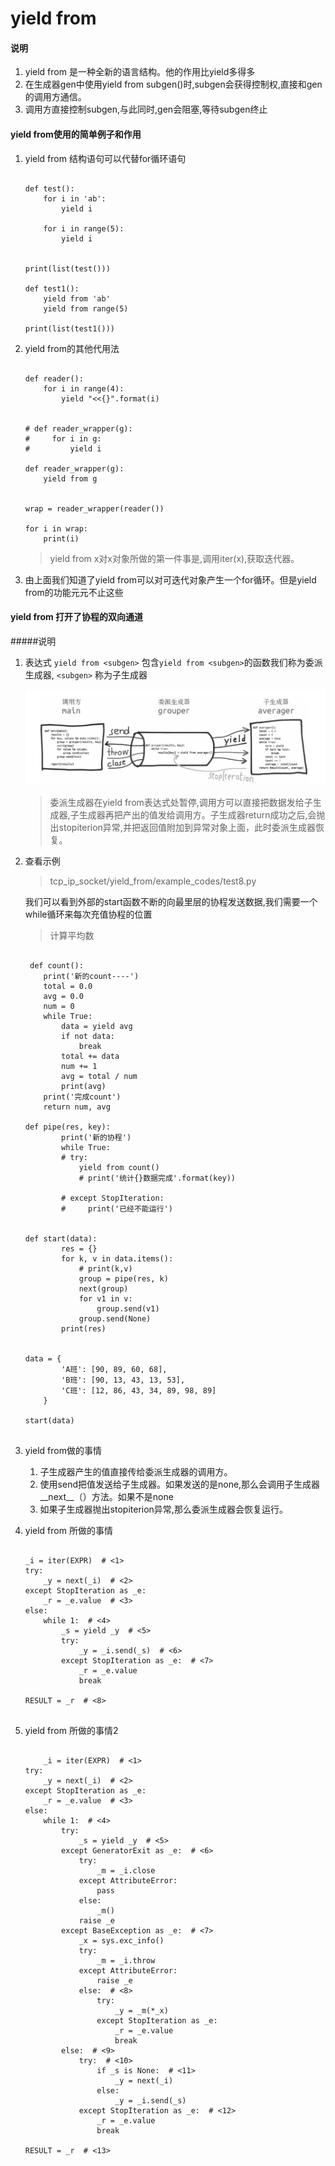 # yield from

#### 说明

1. yield from 是一种全新的语言结构。他的作用比yield多得多
2. 在生成器gen中使用yield from subgen()时,subgen会获得控制权,直接和gen的调用方通信。
3. 调用方直接控制subgen,与此同时,gen会阻塞,等待subgen终止

 

#### yield from使用的简单例子和作用

1. yield from 结构语句可以代替for循环语句

	```
	
	def test():
	    for i in 'ab':
	        yield i
	
	    for i in range(5):
	        yield i
	
	
	print(list(test()))
	
	def test1():
	    yield from 'ab'
	    yield from range(5)
	
	print(list(test1()))
	```
	
2. yield from的其他代用法

	```
	
	def reader():
        for i in range(4):
            yield "<<{}".format(i)


	# def reader_wrapper(g):
	#     for i in g:
	#         yield i
	
	def reader_wrapper(g):
	    yield from g
	
	
	wrap = reader_wrapper(reader())
	
	for i in wrap:
	    print(i)
	
	```

	
	
	>yield from x对x对象所做的第一件事是,调用iter(x),获取迭代器。
	
2. 由上面我们知道了yield from可以对可迭代对象产生一个for循环。但是yield from的功能元元不止这些
	
#### yield from 打开了协程的双向通道

#####说明 
1. 表达式 ``` yield from <subgen> ``` 包含```yield from <subgen>```的函数我们称为委派生成器, ```<subgen>``` 称为子生成器

    ![](../pics/34.png)
	> 委派生成器在yield from表达式处暂停,调用方可以直接把数据发给子生成器,子生成器再把产出的值发给调用方。子生成器return成功之后,会抛出stopiterion异常,并把返回值附加到异常对象上面，此时委派生成器恢复。

2. 查看示例



    > tcp_ip_socket/yield_from/example_codes/test8.py
    
    
    我们可以看到外部的start函数不断的向最里层的协程发送数据,我们需要一个while循环来每次充值协程的位置
    
    >计算平均数
    
    ```
    
	 def count():
	    print('新的count----')
	    total = 0.0
	    avg = 0.0
	    num = 0
	    while True:
	        data = yield avg
	        if not data:
	            break
	        total += data
	        num += 1
	        avg = total / num
	        print(avg)
	    print('完成count')
	    return num, avg
	
    def pipe(res, key):
		    print('新的协程')
		    while True:
		    # try:
		        yield from count()
		        # print('统计{}数据完成'.format(key))
		
		    # except StopIteration:
		    #     print('已经不能运行')
		
		
	def start(data):
		    res = {}
		    for k, v in data.items():
		        # print(k,v)
		        group = pipe(res, k)
		        next(group)
		        for v1 in v:
		            group.send(v1)
		        group.send(None)
		    print(res)
		
		
	data = {
		    'A班': [90, 89, 60, 68],
		    'B班': [90, 13, 43, 13, 53],
		    'C班': [12, 86, 43, 34, 89, 98, 89]
		}
		
	start(data)

    
    ```
    
3. yield from做的事情

	1. 子生成器产生的值直接传给委派生成器的调用方。
	2. 使用send把值发送给子生成器。如果发送的是none,那么会调用子生成器__next__（）方法。如果不是none
	3. 如果子生成器抛出stopiterion异常,那么委派生成器会恢复运行。

	
4. yield from 所做的事情

	```
	
	_i = iter(EXPR)  # <1>
	try:
	    _y = next(_i)  # <2>
	except StopIteration as _e:
	    _r = _e.value  # <3>
	else:
	    while 1:  # <4>
	        _s = yield _y  # <5>
	        try:
	            _y = _i.send(_s)  # <6>
	        except StopIteration as _e:  # <7>
	            _r = _e.value
	            break
	
	RESULT = _r  # <8>
		
	
	```
	
5. yield from 所做的事情2

	```
	
		_i = iter(EXPR)  # <1>
	try:
	    _y = next(_i)  # <2>
	except StopIteration as _e:
	    _r = _e.value  # <3>
	else:
	    while 1:  # <4>
	        try:
	            _s = yield _y  # <5>
	        except GeneratorExit as _e:  # <6>
	            try:
	                _m = _i.close
	            except AttributeError:
	                pass
	            else:
	                _m()
	            raise _e
	        except BaseException as _e:  # <7>
	            _x = sys.exc_info()
	            try:
	                _m = _i.throw
	            except AttributeError:
	                raise _e
	            else:  # <8>
	                try:
	                    _y = _m(*_x)
	                except StopIteration as _e:
	                    _r = _e.value
	                    break
	        else:  # <9>
	            try:  # <10>
	                if _s is None:  # <11>
	                    _y = next(_i)
	                else:
	                    _y = _i.send(_s)
	            except StopIteration as _e:  # <12>
	                _r = _e.value
	                break
	
	RESULT = _r  # <13>
	
	```
    

    
    